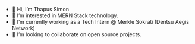 - 👋 Hi, I’m Thapus Simon
- 👀 I’m interested in MERN Stack technology. 
- 🌱 I’m currently working as a Tech Intern @ Merkle Sokrati (Dentsu Aegis Network)
- 💞️ I’m looking to collaborate on open source projects.

<!---
thapussimon/thapussimon is a ✨ special ✨ repository because its `README.md` (this file) appears on your GitHub profile.
You can click the Preview link to take a look at your changes.
--->
